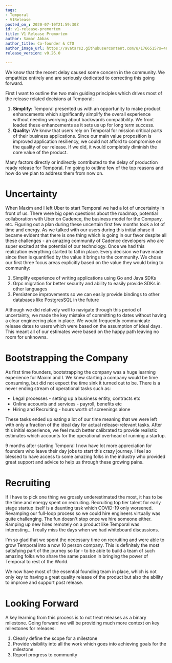```yaml
---
tags:
- Temporal
- V1Release
posted_on_: 2020-07-10T21:59:30Z
id: v1-release-premortem
title: V1 Release Premortem
author: Samar Abbas
author_title: Co-founder & CTO
author_image_url: https://avatars2.githubusercontent.com/u/1766515?s=460&u=42e28f95a37b56ef80c55dbaaadd71bf3fc11261&v=4
release_version: v0.26.0

---
```

<!--truncate-->

We know that the recent delay caused some concern in the community. We empathize entirely and are seriously dedicated to correcting this going forward.

First I want to outline the two main guiding principles which drives most of the release related decisions at Temporal:

1. **Simplify:** Temporal presented us with an opportunity to make product enhancements which significantly simplify the overall experience without needing worrying about backwards compatibility. We front loaded these enhancements as it sets us up for long term success.
2. **Quality:** We know that users rely on Temporal for mission critical parts of their business applications. Since our main value proposition is improved application resiliency, we could not afford to compromise on the quality of our release. If we did, it would completely diminish the core value of the product.

Many factors directly or indirectly contributed to the delay of production ready release for Temporal. I'm going to outline few of the top reasons and how do we plan to address them from now on.

# Uncertainty

When Maxim and I left Uber to start Temporal we had a lot of uncertainty in front of us. There were big open questions about the roadmap, potential collaboration with Uber on Cadence, the business model for the Company, etc. Figuring out a plan during these uncertain first few months took a lot of time and energy. As we talked with our users during this initial phase it became evident that there is one thing which is going in our favor despite all these challenges - an amazing community of Cadence developers who are super excited at the potential of our technology. Once we had this realization everything started to fall in place. Every decision we have made since then is quantified by the value it brings to the community. We chose our first three focus areas explicitly based on the value they would bring to community:

1. Simplify experience of writing applications using Go and Java SDKs
2. Grpc migration for better security and ability to easily provide SDKs in other languages
3. Persistence improvements so we can easily provide bindings to other databases like PostgresSQL in the future

Although we did relatively well to navigate through this period of uncertainty, we made the key mistake of committing to dates without having a clear engineering plan in place. We would frequently communicate release dates to users which were based on the assumption of ideal days. This meant all of our estimates were based on the happy path leaving no room for unknowns.

# Bootstrapping the Company

As first time founders, bootstrapping the company was a huge learning experience for Maxim and I. We knew starting a company would be time consuming, but did not expect the time sink it turned out to be. There is a never ending stream of operational tasks such as:

* Legal processes - setting up a business entity, contracts etc
* Online accounts and services - payroll, benefits etc
* Hiring and Recruiting - hours worth of screenings alone

These tasks ended up eating a lot of our time meaning that we were left with only a fraction of the ideal day for actual release-relevant tasks. After this initial experience, we feel much better calibrated to provide realistic estimates which accounts for the operational overhead of running a startup.

9 months after starting Temporal I now have lot more appreciation for founders who leave their day jobs to start this crazy journey. I feel so blessed to have access to some amazing folks in the industry who provided great support and advice to help us through these growing pains.

# Recruiting

If I have to pick one thing we grossly underestimated the most, it has to be the time and energy spent on recruiting. Recruiting top tier talent for early stage startup itself is a daunting task which COVID-19 only worsened. Revamping our full-loop process so we could hire engineers virtually was quite challenging. The fun doesn't stop once we hire someone either. Ramping up new hires remotely on a product like Temporal was interesting... I really miss the days when we had whiteboard discussions.

I'm so glad that we spent the necessary time on recruiting and were able to grow Temporal into a now 10 person company. This is definitely the most satisfying part of the journey so far - to be able to build a team of such amazing folks who share the same passion in bringing the power of Temporal to rest of the World.

We now have most of the essential founding team in place, which is not only key to having a great quality release of the product but also the ability to improve and support post release.

# Looking Forward

A key learning from this process is to not treat releases as a binary milestone. Going forward we will be providing much more context on key milestones for releases:

1. Clearly define the scope for a milestone
2. Provide visibility into all the work which goes into achieving goals for the milestone
3. Report progress to community